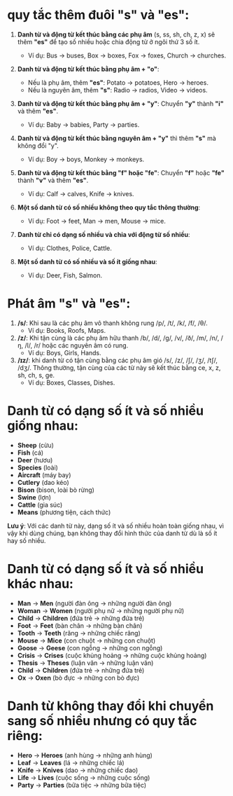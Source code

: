 # quy tắc thêm đuôi "s" và "es":

1. **Danh từ và động từ kết thúc bằng các phụ âm** (s, ss, sh, ch, z, x) sẽ thêm **"es"** để tạo số nhiều hoặc chia động từ ở ngôi thứ 3 số ít.
   - Ví dụ: Bus → buses, Box → boxes, Fox → foxes, Church → churches.

2. **Danh từ và động từ kết thúc bằng phụ âm + "o"**:
   - Nếu là phụ âm, thêm **"es"**: Potato → potatoes, Hero → heroes.
   - Nếu là nguyên âm, thêm **"s"**: Radio → radios, Video → videos.

3. **Danh từ và động từ kết thúc bằng phụ âm + "y"**: Chuyển **"y"** thành **"i"** và thêm **"es"**.
   - Ví dụ: Baby → babies, Party → parties.

4. **Danh từ và động từ kết thúc bằng nguyên âm + "y"** thì thêm **"s"** mà không đổi "y".
   - Ví dụ: Boy → boys, Monkey → monkeys.

5. **Danh từ và động từ kết thúc bằng "f" hoặc "fe"**: Chuyển **"f"** hoặc **"fe"** thành **"v"** và thêm **"es"**.
   - Ví dụ: Calf → calves, Knife → knives.

6. **Một số danh từ có số nhiều không theo quy tắc thông thường**:
   - Ví dụ: Foot → feet, Man → men, Mouse → mice.

7. **Danh từ chỉ có dạng số nhiều và chia với động từ số nhiều**:
   - Ví dụ: Clothes, Police, Cattle.

8. **Một số danh từ có số nhiều và số ít giống nhau**:
   - Ví dụ: Deer, Fish, Salmon.

# **Phát âm "s" và "es"**:
1. **/s/**: Khi sau là các phụ âm vô thanh không rung /p/, /t/, /k/, /f/, /θ/.
   - Ví dụ: Books, Roofs, Maps.
2. **/z/**: Khi tận cùng là các phụ âm hữu thanh /b/, /d/, /g/, /v/, /ð/, /m/, /n/, /ŋ, /l/, /r/ hoặc các nguyên âm có rung.
   - Ví dụ: Boys, Girls, Hands.
3. **/ɪz/**: khi danh từ có tận cùng bằng các phụ âm gió /s/, /z/, /ʃ/, /ʒ/, /tʃ/, /dʒ/. Thông thường, tận cùng của các từ này sẽ kết thúc bằng ce, x, z, sh, ch, s, ge.
   - Ví dụ: Boxes, Classes, Dishes. 

# **Danh từ có dạng số ít và số nhiều giống nhau**:
- **Sheep** (cừu)
- **Fish** (cá)
- **Deer** (hươu)
- **Species** (loài)
- **Aircraft** (máy bay)
- **Cutlery** (dao kéo)
- **Bison** (bison, loài bò rừng)
- **Swine** (lợn)
- **Cattle** (gia súc)
- **Means** (phương tiện, cách thức)

**Lưu ý**: Với các danh từ này, dạng số ít và số nhiều hoàn toàn giống nhau, vì vậy khi dùng chúng, bạn không thay đổi hình thức của danh từ dù là số ít hay số nhiều.

# **Danh từ có dạng số ít và số nhiều khác nhau**:
- **Man** → **Men** (người đàn ông → những người đàn ông)
- **Woman** → **Women** (người phụ nữ → những người phụ nữ)
- **Child** → **Children** (đứa trẻ → những đứa trẻ)
- **Foot** → **Feet** (bàn chân → những bàn chân)
- **Tooth** → **Teeth** (răng → những chiếc răng)
- **Mouse** → **Mice** (con chuột → những con chuột)
- **Goose** → **Geese** (con ngỗng → những con ngỗng)
- **Crisis** → **Crises** (cuộc khủng hoảng → những cuộc khủng hoảng)
- **Thesis** → **Theses** (luận văn → những luận văn)
- **Child** → **Children** (đứa trẻ → những đứa trẻ)
- **Ox** → **Oxen** (bò đực → những con bò đực)

# **Danh từ không thay đổi khi chuyển sang số nhiều nhưng có quy tắc riêng**:
- **Hero** → **Heroes** (anh hùng → những anh hùng)
- **Leaf** → **Leaves** (lá → những chiếc lá)
- **Knife** → **Knives** (dao → những chiếc dao)
- **Life** → **Lives** (cuộc sống → những cuộc sống)
- **Party** → **Parties** (bữa tiệc → những bữa tiệc)